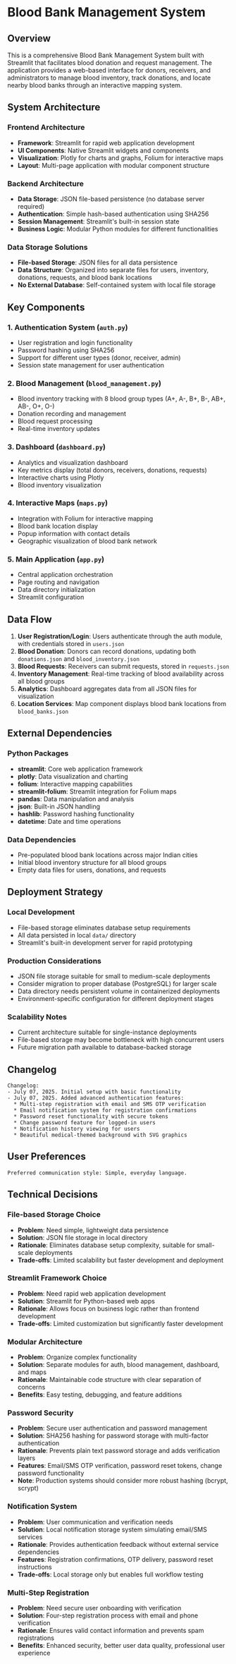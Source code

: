 # Blood Bank Management System

## Overview

This is a comprehensive Blood Bank Management System built with Streamlit that facilitates blood donation and request management. The application provides a web-based interface for donors, receivers, and administrators to manage blood inventory, track donations, and locate nearby blood banks through an interactive mapping system.

## System Architecture

### Frontend Architecture
- **Framework**: Streamlit for rapid web application development
- **UI Components**: Native Streamlit widgets and components
- **Visualization**: Plotly for charts and graphs, Folium for interactive maps
- **Layout**: Multi-page application with modular component structure

### Backend Architecture
- **Data Storage**: JSON file-based persistence (no database server required)
- **Authentication**: Simple hash-based authentication using SHA256
- **Session Management**: Streamlit's built-in session state
- **Business Logic**: Modular Python modules for different functionalities

### Data Storage Solutions
- **File-based Storage**: JSON files for all data persistence
- **Data Structure**: Organized into separate files for users, inventory, donations, requests, and blood bank locations
- **No External Database**: Self-contained system with local file storage

## Key Components

### 1. Authentication System (`auth.py`)
- User registration and login functionality
- Password hashing using SHA256
- Support for different user types (donor, receiver, admin)
- Session state management for user authentication

### 2. Blood Management (`blood_management.py`)
- Blood inventory tracking with 8 blood group types (A+, A-, B+, B-, AB+, AB-, O+, O-)
- Donation recording and management
- Blood request processing
- Real-time inventory updates

### 3. Dashboard (`dashboard.py`)
- Analytics and visualization dashboard
- Key metrics display (total donors, receivers, donations, requests)
- Interactive charts using Plotly
- Blood inventory visualization

### 4. Interactive Maps (`maps.py`)
- Integration with Folium for interactive mapping
- Blood bank location display
- Popup information with contact details
- Geographic visualization of blood bank network

### 5. Main Application (`app.py`)
- Central application orchestration
- Page routing and navigation
- Data directory initialization
- Streamlit configuration

## Data Flow

1. **User Registration/Login**: Users authenticate through the auth module, with credentials stored in `users.json`
2. **Blood Donation**: Donors can record donations, updating both `donations.json` and `blood_inventory.json`
3. **Blood Requests**: Receivers can submit requests, stored in `requests.json`
4. **Inventory Management**: Real-time tracking of blood availability across all blood groups
5. **Analytics**: Dashboard aggregates data from all JSON files for visualization
6. **Location Services**: Map component displays blood bank locations from `blood_banks.json`

## External Dependencies

### Python Packages
- **streamlit**: Core web application framework
- **plotly**: Data visualization and charting
- **folium**: Interactive mapping capabilities
- **streamlit-folium**: Streamlit integration for Folium maps
- **pandas**: Data manipulation and analysis
- **json**: Built-in JSON handling
- **hashlib**: Password hashing functionality
- **datetime**: Date and time operations

### Data Dependencies
- Pre-populated blood bank locations across major Indian cities
- Initial blood inventory structure for all blood groups
- Empty data files for users, donations, and requests

## Deployment Strategy

### Local Development
- File-based storage eliminates database setup requirements
- All data persisted in local `data/` directory
- Streamlit's built-in development server for rapid prototyping

### Production Considerations
- JSON file storage suitable for small to medium-scale deployments
- Consider migration to proper database (PostgreSQL) for larger scale
- Data directory needs persistent volume in containerized deployments
- Environment-specific configuration for different deployment stages

### Scalability Notes
- Current architecture suitable for single-instance deployments
- File-based storage may become bottleneck with high concurrent users
- Future migration path available to database-backed storage

## Changelog

```
Changelog:
- July 07, 2025. Initial setup with basic functionality
- July 07, 2025. Added advanced authentication features:
  * Multi-step registration with email and SMS OTP verification
  * Email notification system for registration confirmations
  * Password reset functionality with secure tokens
  * Change password feature for logged-in users
  * Notification history viewing for users
  * Beautiful medical-themed background with SVG graphics
```

## User Preferences

```
Preferred communication style: Simple, everyday language.
```

## Technical Decisions

### File-based Storage Choice
- **Problem**: Need simple, lightweight data persistence
- **Solution**: JSON file storage in local directory
- **Rationale**: Eliminates database setup complexity, suitable for small-scale deployments
- **Trade-offs**: Limited scalability but faster development and deployment

### Streamlit Framework Choice
- **Problem**: Need rapid web application development
- **Solution**: Streamlit for Python-based web apps
- **Rationale**: Allows focus on business logic rather than frontend development
- **Trade-offs**: Limited customization but significantly faster development

### Modular Architecture
- **Problem**: Organize complex functionality
- **Solution**: Separate modules for auth, blood management, dashboard, and maps
- **Rationale**: Maintainable code structure with clear separation of concerns
- **Benefits**: Easy testing, debugging, and feature additions

### Password Security
- **Problem**: Secure user authentication and password management
- **Solution**: SHA256 hashing for password storage with multi-factor authentication
- **Rationale**: Prevents plain text password storage and adds verification layers
- **Features**: Email/SMS OTP verification, password reset tokens, change password functionality
- **Note**: Production systems should consider more robust hashing (bcrypt, scrypt)

### Notification System
- **Problem**: User communication and verification needs
- **Solution**: Local notification storage system simulating email/SMS services
- **Rationale**: Provides authentication feedback without external service dependencies
- **Features**: Registration confirmations, OTP delivery, password reset instructions
- **Trade-offs**: Local storage only but enables full workflow testing

### Multi-Step Registration
- **Problem**: Need secure user onboarding with verification
- **Solution**: Four-step registration process with email and phone verification
- **Rationale**: Ensures valid contact information and prevents spam registrations
- **Benefits**: Enhanced security, better user data quality, professional user experience